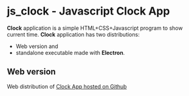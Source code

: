 # js_clock - Javascript Clock App

**Clock** application is a simple HTML+CSS+Javascript program to show current time.
**Clock** application has two distributions:

- Web version and
- standalone executable made with **Electron**.


## Web version

Web distribution of
[Clock App hosted on Github](http://curoles.github.io/js_clock "Clock App")

